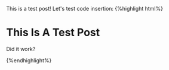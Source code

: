 This is a test post!
Let's test code insertion:
{%highlight html%}<h1>This Is A Test Post</h1> <p>Did it work?</p>{%endhighlight%}
